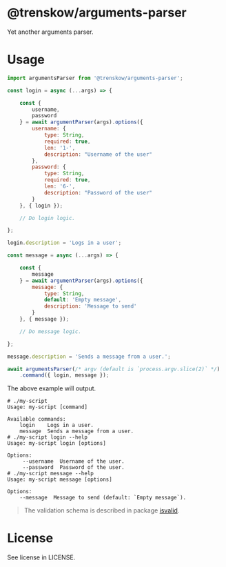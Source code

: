 # @trenskow/arguments-parser

Yet another arguments parser.

# Usage

````javascript
import argumentsParser from '@trenskow/arguments-parser';

const login = async (...args) => {

	const {
		username,
		password
	} = await argumentParser(args).options({
		username: {
			type: String,
			required: true,
			len: '1-',
			description: "Username of the user"
		},
		password: {
			type: String,
			required: true,
			len: '6-',
			description: "Password of the user"
		}
	}, { login });

	// Do login logic.

};

login.description = 'Logs in a user';

const message = async (...args) => {

	const {
		message
	} = await argumentParser(args).options({
		message: {
			type: String,
			default: 'Empty message',
			description: 'Message to send'
		}
	}, { message });

	// Do message logic.

};

message.description = 'Sends a message from a user.';

await argumentsParser(/* argv (default is `process.argv.slice(2)` */)
	.command({ login, message });
````

The above example will output.

````
# ./my-script
Usage: my-script [command]

Available commands:
	login    Logs in a user.
	message  Sends a message from a user.
# ./my-script login --help
Usage: my-script login [options]

Options:
	 --username  Username of the user.
	 --password  Password of the user.
# ./my-script message --help
Usage: my-script message [options]

Options:
	--message  Message to send (default: `Empty message`).

````

> The validation schema is described in package [isvalid](https://github.com/trenskow/isvalid).

# License

See license in LICENSE.
